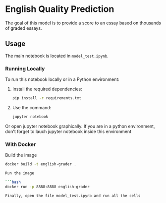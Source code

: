 # English Quality Prediction

The goal of this model is to provide a score to an essay based on thousands of graded essays.

## Usage

The main notebook is located in `model_test.ipynb`.

### Running Locally

To run this notebook locally or in a Python environment:

1. Install the required dependencies:
   
   ```bash
   pip install -r requirements.txt

2. Use the command:

   ```bash
   jupyter notebook

Or open jupyter notebook graphically.
If you are in a python environment, don't forget to lauch jupyter notebook inside this environment


### With Docker

Build the image

   ```bash
   docker build -t english-grader .

Run the image

   ```bash
   docker run -p 8888:8888 english-grader

Finally, open the file model_test.ipynb and run all the cells
